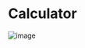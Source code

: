 # Calculator
![image](https://user-images.githubusercontent.com/53969349/171657136-e46169f4-396a-4046-8423-43e9b10b2571.png)
